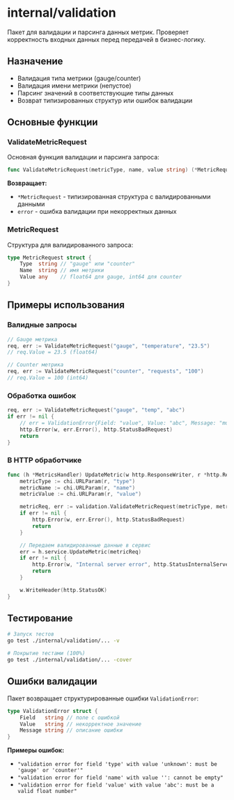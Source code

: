 # internal/validation

Пакет для валидации и парсинга данных метрик. Проверяет корректность входных данных перед передачей в бизнес-логику.

## Назначение

- Валидация типа метрики (gauge/counter)
- Валидация имени метрики (непустое)
- Парсинг значений в соответствующие типы данных
- Возврат типизированных структур или ошибок валидации

## Основные функции

### ValidateMetricRequest
Основная функция валидации и парсинга запроса:

```go
func ValidateMetricRequest(metricType, name, value string) (*MetricRequest, error)
```

**Возвращает:**
- `*MetricRequest` - типизированная структура с валидированными данными
- `error` - ошибка валидации при некорректных данных

### MetricRequest
Структура для валидированного запроса:

```go
type MetricRequest struct {
    Type  string // "gauge" или "counter"
    Name  string // имя метрики
    Value any    // float64 для gauge, int64 для counter
}
```

## Примеры использования

### Валидные запросы
```go
// Gauge метрика
req, err := ValidateMetricRequest("gauge", "temperature", "23.5")
// req.Value = 23.5 (float64)

// Counter метрика  
req, err := ValidateMetricRequest("counter", "requests", "100")
// req.Value = 100 (int64)
```

### Обработка ошибок
```go
req, err := ValidateMetricRequest("gauge", "temp", "abc")
if err != nil {
    // err = ValidationError{Field: "value", Value: "abc", Message: "must be a valid float number"}
    http.Error(w, err.Error(), http.StatusBadRequest)
    return
}
```

### В HTTP обработчике
```go
func (h *MetricsHandler) UpdateMetric(w http.ResponseWriter, r *http.Request) {
    metricType := chi.URLParam(r, "type")
    metricName := chi.URLParam(r, "name")
    metricValue := chi.URLParam(r, "value")

    metricReq, err := validation.ValidateMetricRequest(metricType, metricName, metricValue)
    if err != nil {
        http.Error(w, err.Error(), http.StatusBadRequest)
        return
    }

    // Передаем валидированные данные в сервис
    err = h.service.UpdateMetric(metricReq)
    if err != nil {
        http.Error(w, "Internal server error", http.StatusInternalServerError)
        return
    }

    w.WriteHeader(http.StatusOK)
}
```

## Тестирование

```bash
# Запуск тестов
go test ./internal/validation/... -v

# Покрытие тестами (100%)
go test ./internal/validation/... -cover
```

## Ошибки валидации

Пакет возвращает структурированные ошибки `ValidationError`:

```go
type ValidationError struct {
    Field   string // поле с ошибкой
    Value   string // некорректное значение  
    Message string // описание ошибки
}
```

**Примеры ошибок:**
- `"validation error for field 'type' with value 'unknown': must be 'gauge' or 'counter'"`
- `"validation error for field 'name' with value '': cannot be empty"`
- `"validation error for field 'value' with value 'abc': must be a valid float number"`
